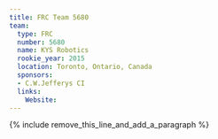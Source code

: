 ```yaml
---
title: FRC Team 5680
team:
  type: FRC
  number: 5680
  name: KYS Robotics
  rookie_year: 2015
  location: Toronto, Ontario, Canada
  sponsors:
  - C.W.Jefferys CI
  links:
    Website:
---
```


{% include remove_this_line_and_add_a_paragraph %}